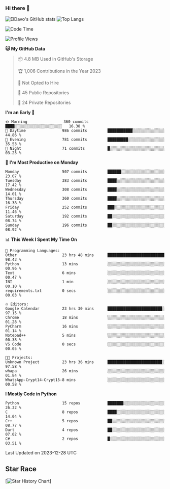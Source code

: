 ### Hi there 👋
![ElDavo's GitHub stats](https://github-readme-stats.vercel.app/api?username=ElDavoo&show_icons=true&theme=chartreuse-dark)
![Top Langs](https://github-readme-stats.vercel.app/api/top-langs/?username=ElDavoo&theme=chartreuse-dark&layout=compact)

<!--START_SECTION:waka-->
![Code Time](http://img.shields.io/badge/Code%20Time-729%20hrs%2054%20mins-blue)

![Profile Views](http://img.shields.io/badge/Profile%20Views-5-blue)

**🐱 My GitHub Data** 

> 📦 4.8 MB Used in GitHub's Storage 
 > 
> 🏆 1,006 Contributions in the Year 2023
 > 
> 🚫 Not Opted to Hire
 > 
> 📜 45 Public Repositories 
 > 
> 🔑 24 Private Repositories 
 > 
**I'm an Early 🐤** 

```text
🌞 Morning                360 commits         ████░░░░░░░░░░░░░░░░░░░░░   16.38 % 
🌆 Daytime                986 commits         ███████████░░░░░░░░░░░░░░   44.86 % 
🌃 Evening                781 commits         █████████░░░░░░░░░░░░░░░░   35.53 % 
🌙 Night                  71 commits          █░░░░░░░░░░░░░░░░░░░░░░░░   03.23 % 
```
📅 **I'm Most Productive on Monday** 

```text
Monday                   507 commits         ██████░░░░░░░░░░░░░░░░░░░   23.07 % 
Tuesday                  383 commits         ████░░░░░░░░░░░░░░░░░░░░░   17.42 % 
Wednesday                308 commits         ████░░░░░░░░░░░░░░░░░░░░░   14.01 % 
Thursday                 360 commits         ████░░░░░░░░░░░░░░░░░░░░░   16.38 % 
Friday                   252 commits         ███░░░░░░░░░░░░░░░░░░░░░░   11.46 % 
Saturday                 192 commits         ██░░░░░░░░░░░░░░░░░░░░░░░   08.74 % 
Sunday                   196 commits         ██░░░░░░░░░░░░░░░░░░░░░░░   08.92 % 
```


📊 **This Week I Spent My Time On** 

```text
💬 Programming Languages: 
Other                    23 hrs 48 mins      █████████████████████████   98.43 % 
Python                   13 mins             ░░░░░░░░░░░░░░░░░░░░░░░░░   00.96 % 
Text                     6 mins              ░░░░░░░░░░░░░░░░░░░░░░░░░   00.47 % 
INI                      1 min               ░░░░░░░░░░░░░░░░░░░░░░░░░   00.10 % 
requirements.txt         0 secs              ░░░░░░░░░░░░░░░░░░░░░░░░░   00.03 % 

🔥 Editors: 
Google Calendar          23 hrs 30 mins      ████████████████████████░   97.15 % 
Chrome                   18 mins             ░░░░░░░░░░░░░░░░░░░░░░░░░   01.28 % 
PyCharm                  16 mins             ░░░░░░░░░░░░░░░░░░░░░░░░░   01.14 % 
Notepad++                5 mins              ░░░░░░░░░░░░░░░░░░░░░░░░░   00.38 % 
VS Code                  0 secs              ░░░░░░░░░░░░░░░░░░░░░░░░░   00.05 % 

🐱‍💻 Projects: 
Unknown Project          23 hrs 36 mins      ████████████████████████░   97.58 % 
whapa                    26 mins             ░░░░░░░░░░░░░░░░░░░░░░░░░   01.84 % 
WhatsApp-Crypt14-Crypt15-8 mins              ░░░░░░░░░░░░░░░░░░░░░░░░░   00.58 % 
```

**I Mostly Code in Python** 

```text
Python                   15 repos            ███████░░░░░░░░░░░░░░░░░░   26.32 % 
C                        8 repos             ████░░░░░░░░░░░░░░░░░░░░░   14.04 % 
C++                      5 repos             ██░░░░░░░░░░░░░░░░░░░░░░░   08.77 % 
Dart                     4 repos             ██░░░░░░░░░░░░░░░░░░░░░░░   07.02 % 
C#                       2 repos             █░░░░░░░░░░░░░░░░░░░░░░░░   03.51 % 
```




 Last Updated on 2023-12-28 UTC
<!--END_SECTION:waka-->

## Star Race

[![Star History Chart](https://api.star-history.com/svg?repos=ElDavoo/WhatsApp-Crypt14-Crypt15-Decrypter,ElDavoo/TuringOS,EliteAndroidApps/WhatsApp-Crypt12-Decrypter,KnugiHK/Whatsapp-Chat-Exporter&type=Date)]
